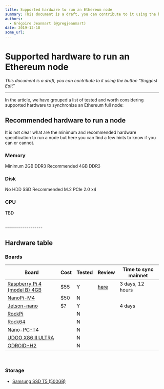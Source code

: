 ```yaml
---
title: Supported hardware to run an Ethereum node
summary: This document is a draft, you can contribute to it using the button Suggest Edit In the article, we have grouped a list of tested and worth considering supporte
authors:
  - Grégoire Jeanmart (@gregjeanmart)
date: 2019-12-18
some_url: 
---
```


# Supported hardware to run an Ethereum node

*This document is a draft, you can contribute to it using the button "Suggest Edit"*

-------------

In the article, we have grouped a list of tested and worth considering supported hardware to synchronize an Ethereum full node:


## Recommended hardware to run a node

It is not clear what are the minimum and recommended  hardware specification to run a node but here you can find  a few hints to know if you can or cannot.


### Memory

Minimum 2GB DDR3
Recommended 4GB DDR3

### Disk

No HDD
SSD
Recommended M.2 PCIe 2.0 x4

### CPU
TBD

<br />
-------------------

## Hardware table

### Boards

| Board | Cost | Tested | Review | Time to sync mainnet |
| -------- | -------- | -------- | -------- | -------- | 
| [Raspberry Pi 4 (model B) 4GB](https://www.raspberrypi.org/products/raspberry-pi-4-model-b/) | $55 | Y | [here](https://kauri.io/article/9695fcca217f46feb355245275835fc0) | 3 days, 12 hours |
| [NanoPi-M4](https://www.friendlyarm.com/index.php?route=product/product&product_id=234) |  $50 | N |  |  |
| [Jetson-nano](https://www.nvidia.com/en-us/autonomous-machines/embedded-systems/jetson-nano/) |  $? |  Y |  | 4 days |
| [RockPi](http://rockpi.org/) |  |  N |  |  |  |
| [Rock64](https://www.pine64.org/devices/single-board-computers/rock64/) |  |  N | |  |
| [Nano-PC-T4](https://www.friendlyarm.com/index.php?route=product/product&path=69&product_id=225) |  |  N | |  |
| [UDOO X86 II ULTRA](https://www.udoo.org/) |  |  N | |  |
| [ODROID-H2](https://www.hardkernel.com/shop/odroid-h2/) |  |  N |  |  |


<br />

### Storage

- [Samsung SSD T5 (500GB)](https://www.amazon.com/Samsung-T5-Portable-SSD-MU-PA500B/dp/B073GZBT36)

